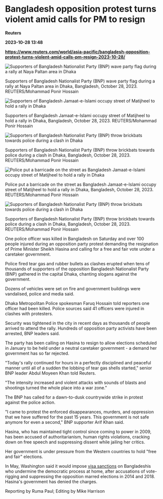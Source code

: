 # Bangladesh opposition protest turns violent amid calls for PM to resign
**Reuters**

**2023-10-28 13:48**

**https://www.reuters.com/world/asia-pacific/bangladesh-opposition-protest-turns-violent-amid-calls-pm-resign-2023-10-28/**

![Supporters of Bangladesh Nationalist Party (BNP) wave party flag during a rally at Naya Paltan area in Dhaka](https://www.reuters.com/resizer/3UZ5H4-sqROk2UZPsRJBeEB1xdU=/1920x0/filters:quality(80)/cloudfront-us-east-2.images.arcpublishing.com/reuters/3HBBW22IZJKXJEN2W5WWCMVQ4M.jpg)

Supporters of Bangladesh Nationalist Party (BNP) wave party flag during a rally at Naya Paltan area in Dhaka, Bangladesh, October 28, 2023. REUTERS/Mohammad Ponir Hossain

![Supporters of Bangladesh Jamaat-e-Islami occupy street of Matijheel to hold a rally in Dhaka](https://www.reuters.com/resizer/OGTpiggLsddg03cooBXi5AMQso8=/1920x0/filters:quality(80)/cloudfront-us-east-2.images.arcpublishing.com/reuters/ZMWA764JGJNPJLDWQHPNHDYSWA.jpg)

Supporters of Bangladesh Jamaat-e-Islami occupy street of Matijheel to hold a rally in Dhaka, Bangladesh, October 28, 2023. REUTERS/Mohammad Ponir Hossain

![Supporters of Bangladesh Nationalist Party (BNP) throw brickbats towards police during a clash in Dhaka](https://www.reuters.com/resizer/mwHaJQA4KLOs_mOP3iVi2nmCxAc=/1920x0/filters:quality(80)/cloudfront-us-east-2.images.arcpublishing.com/reuters/CNF6UOFNWZOWTBTENIKULKI4PE.jpg)

Supporters of Bangladesh Nationalist Party (BNP) throw brickbats towards police during a clash in Dhaka, Bangladesh, October 28, 2023. REUTERS/Mohammad Ponir Hossain

![Police put a barricade on the street as Bangladesh Jamaat-e-Islami occupy street of Matijheel to hold a rally in Dhaka](https://www.reuters.com/resizer/oeGeJSv0ssdcQ7oF2CHNdL_UK8A=/1920x0/filters:quality(80)/cloudfront-us-east-2.images.arcpublishing.com/reuters/QKWDVPH3UFMVFPW53EIYHDLQ2Q.jpg)

Police put a barricade on the street as Bangladesh Jamaat-e-Islami occupy street of Matijheel to hold a rally in Dhaka, Bangladesh, October 28, 2023. REUTERS/Mohammad Ponir Hossain

![Supporters of Bangladesh Nationalist Party (BNP) throw brickbats towards police during a clash in Dhaka](https://www.reuters.com/resizer/4D1rnoyyrrbMnFxnYM_dH9uR0Xw=/1920x0/filters:quality(80)/cloudfront-us-east-2.images.arcpublishing.com/reuters/ZBOYKMCVPBLBXBA4RQ63XNX6UY.jpg)

Supporters of Bangladesh Nationalist Party (BNP) throw brickbats towards police during a clash in Dhaka, Bangladesh, October 28, 2023. REUTERS/Mohammad Ponir Hossain

One police officer was killed in Bangladesh on Saturday and over 100 people injured during an opposition party protest demanding the resignation of Prime Minister Sheikh Hasina and calling for a free and fair vote under a caretaker government.

Police fired tear gas and rubber bullets as clashes erupted when tens of thousands of supporters of the opposition Bangladesh Nationalist Party (BNP) gathered in the capital Dhaka, chanting slogans against the government.

Dozens of vehicles were set on fire and government buildings were vandalised, police and media said.

Dhaka Metropolitan Police spokesman Faruq Hossain told reporters one officer had been killed. Police sources said 41 officers were injured in clashes with protesters.

Security was tightened in the city in recent days as thousands of people arrived to attend the rally. Hundreds of opposition party activists have been arrested, BNP leaders said.

The party has been calling on Hasina to resign to allow elections scheduled in January to be held under a neutral caretaker government - a demand her government has so far rejected.

"Today's rally continued for hours in a perfectly disciplined and peaceful manner until all of a sudden the lobbing of tear gas shells started," senior BNP leader Abdul Moyeen Khan told Reuters.

"The intensity increased and violent attacks with sounds of blasts and shootings turned the whole place into a war zone."

The BNP has called for a dawn-to-dusk countrywide strike in protest against the police action.

"I came to protest the enforced disappearances, murders, and oppression that we have suffered for the past 15 years. This government is not safe anymore for even a second," BNP supporter Arif Khan said.

Hasina, who has maintained tight control since coming to power in 2009, has been accused of authoritarianism, human rights violations, cracking down on free speech and suppressing dissent while jailing her critics.

Her government is under pressure from the Western countries to hold "free and fair" elections.

In May, Washington said it would impose [visa sanctions](https://www.reuters.com/world/asia-pacific/bangladesh-says-will-take-steps-address-any-interference-in-elections-2023-05-25/) on Bangladeshis who undermine the democratic process at home, after accusations of vote-rigging and suppressing the opposition marred elections in 2014 and 2018. Hasina's government has denied the charges.

Reporting by Ruma Paul; Editing by Mike Harrison